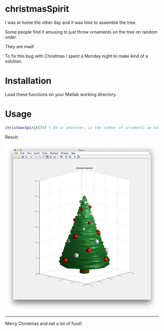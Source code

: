christmasSpirit
===

I was at home the other day and it was time to assemble the tree. 

Some people find it amusing to just throw ornaments on the tree on random order.

They are mad!

To fix this bug with Christmas I spent a Monday night to make kind of a solution.

# Installation

Load these functions on your Matlab working directory. 

# Usage

```MATLAB
christmasSpirit(50) % 50 or whatever, is the number of ornaments we have.
```
Result:

![](orn_placement.png)

---

Merry Christmas and eat a lot of food!
